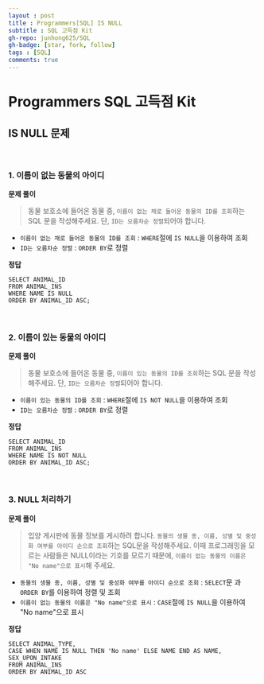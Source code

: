 ```yaml
---
layout : post
title : Programmers[SQL] IS NULL
subtitle : SQL 고득점 Kit
gh-repo: junhong625/SQL
gh-badge: [star, fork, follow]
tags : [SQL]
comments: true
---
```

# Programmers SQL 고득점 Kit
## IS NULL 문제
<br>

### 1. 이름이 없는 동물의 아이디
**문제 풀이**
> 동물 보호소에 들어온 동물 중, `이름이 없는 채로 들어온 동물의 ID를 조회`하는 SQL 문을 작성해주세요. 단, `ID는 오름차순 정렬`되어야 합니다.

- `이름이 없는 채로 들어온 동물의 ID를 조회` : `WHERE`절에 `IS NULL`을 이용하여 조회
- `ID는 오름차순 정렬` : `ORDER BY`로 정렬

**정답**
```
SELECT ANIMAL_ID 
FROM ANIMAL_INS 
WHERE NAME IS NULL 
ORDER BY ANIMAL_ID ASC;
```
<br>

### 2. 이름이 있는 동물의 아이디
**문제 풀이**
> 동물 보호소에 들어온 동물 중, `이름이 있는 동물의 ID를 조회`하는 SQL 문을 작성해주세요. 단, `ID는 오름차순 정렬`되어야 합니다.

- `이름이 있는 동물의 ID를 조회` : `WHERE`절에 `IS NOT NULL`을 이용하여 조회
- `ID는 오름차순 정렬` : `ORDER BY`로 정렬

**정답**
```
SELECT ANIMAL_ID 
FROM ANIMAL_INS 
WHERE NAME IS NOT NULL 
ORDER BY ANIMAL_ID ASC;
```
<br>

### 3. NULL 처리하기
**문제 풀이**
> 입양 게시판에 동물 정보를 게시하려 합니다. `동물의 생물 종, 이름, 성별 및 중성화 여부를 아이디 순으로 조회`하는 SQL문을 작성해주세요. 이때 프로그래밍을 모르는 사람들은 NULL이라는 기호를 모르기 때문에, `이름이 없는 동물의 이름은 "No name"으로 표시`해 주세요.

- `동물의 생물 종, 이름, 성별 및 중성화 여부를 아이디 순으로 조회` : `SELECT`문 과 `ORDER BY`를 이용하여 정렬 및 조회
- `이름이 없는 동물의 이름은 "No name"으로 표시` : `CASE`절에 `IS NULL`을 이용하여 "No name"으로 표시

**정답**
```
SELECT ANIMAL_TYPE, 
CASE WHEN NAME IS NULL THEN 'No name' ELSE NAME END AS NAME, SEX_UPON_INTAKE 
FROM ANIMAL_INS 
ORDER BY ANIMAL_ID ASC
```
